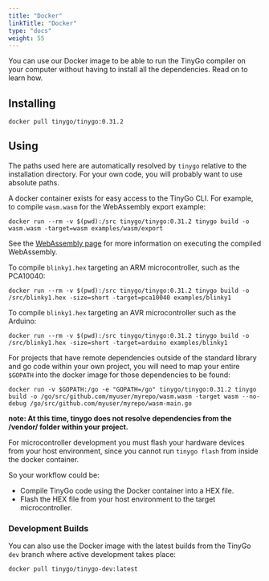 ```yaml
---
title: "Docker"
linkTitle: "Docker"
type: "docs"
weight: 55
---
```


You can use our Docker image to be able to run the TinyGo compiler on your computer without having to install all the dependencies. Read on to learn how.

## Installing

    docker pull tinygo/tinygo:0.31.2

## Using

The paths used here are automatically resolved by `tinygo` relative to the installation directory.
For your own code, you will probably want to use absolute paths.

A docker container exists for easy access to the TinyGo CLI. For example, to compile `wasm.wasm` for the WebAssembly export example:

    docker run --rm -v $(pwd):/src tinygo/tinygo:0.31.2 tinygo build -o wasm.wasm -target=wasm examples/wasm/export

See the [WebAssembly page](../../../docs/guides/webassembly) for more information on executing the compiled
WebAssembly.

To compile `blinky1.hex` targeting an ARM microcontroller, such as the PCA10040:

    docker run --rm -v $(pwd):/src tinygo/tinygo:0.31.2 tinygo build -o /src/blinky1.hex -size=short -target=pca10040 examples/blinky1

To compile `blinky1.hex` targeting an AVR microcontroller such as the Arduino:

    docker run --rm -v $(pwd):/src tinygo/tinygo:0.31.2 tinygo build -o /src/blinky1.hex -size=short -target=arduino examples/blinky1

For projects that have remote dependencies outside of the standard library and
go code within your own project, you will need to map your entire `$GOPATH`
into the docker image for those dependencies to be found:

    docker run -v $GOPATH:/go -e "GOPATH=/go" tinygo/tinygo:0.31.2 tinygo build -o /go/src/github.com/myuser/myrepo/wasm.wasm -target wasm --no-debug /go/src/github.com/myuser/myrepo/wasm-main.go

**note: At this time, tinygo does not resolve dependencies from the /vendor/ folder within your project.**

For microcontroller development you must flash your hardware devices from your host environment, since you cannot run `tinygo flash` from inside the docker container.

So your workflow could be:

- Compile TinyGo code using the Docker container into a HEX file.
- Flash the HEX file from your host environment to the target microcontroller.

### Development Builds

You can also use the Docker image with the latest builds from the TinyGo `dev` branch where active development takes place:

    docker pull tinygo/tinygo-dev:latest
